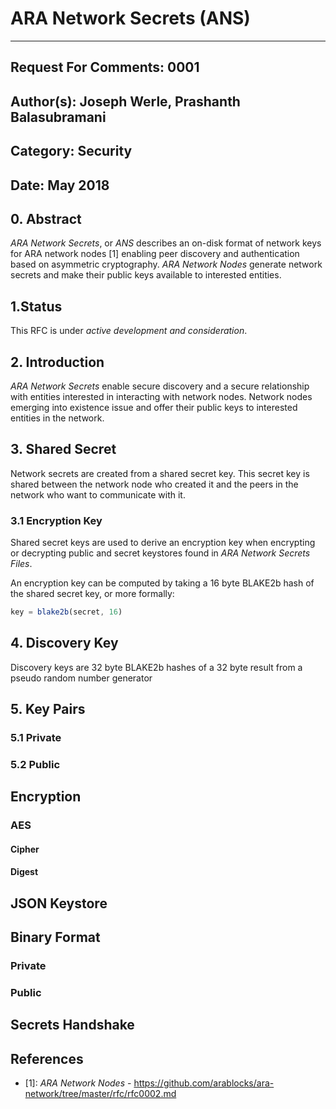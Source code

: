 ARA Network Secrets (ANS)
=========================

---
Request For Comments: 0001
---
Author(s): Joseph Werle, Prashanth Balasubramani
---
Category: Security
---
Date: May 2018
---

## 0. Abstract

_*ARA Network Secrets*_, or *ANS* describes an on-disk format of
network keys for ARA network nodes [1] enabling peer discovery and
authentication based on asymmetric cryptography. _*ARA Network Nodes*_
generate network secrets and make their public keys available to
interested entities.

## 1.Status

This RFC is under _active development and consideration_.

## 2. Introduction

_*ARA Network Secrets*_ enable secure discovery and a secure relationship
with entities interested in interacting with network nodes. Network
nodes emerging into existence issue and offer their public keys to
interested entities in the network.

## 3. Shared Secret

Network secrets are created from a shared secret key. This secret key is
shared between the network node who created it and the peers in the
network who want to communicate with it.

### 3.1 Encryption Key

Shared secret keys are used to derive an encryption key when
encrypting or decrypting public and secret keystores found in *ARA
Network Secrets Files*.

An encryption key can be computed by taking a 16 byte BLAKE2b hash of
the shared secret key, or more formally:

```js
key = blake2b(secret, 16)
```

## 4. Discovery Key

Discovery keys are 32 byte BLAKE2b hashes of a 32 byte result from a
pseudo random number generator

## 5. Key Pairs

### 5.1 Private

### 5.2 Public

## Encryption

### AES

#### Cipher

#### Digest

## JSON Keystore

## Binary Format

### Private

### Public

## Secrets Handshake

## References

* [1]: *ARA Network Nodes* - https://github.com/arablocks/ara-network/tree/master/rfc/rfc0002.md
